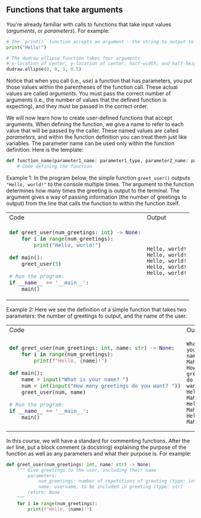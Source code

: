 ## Functions that take arguments

You're already familiar with calls to functions that take input values (*arguments*, or *parameters*). For example:

```python
# The `print()` function accepts an argument - the string to output to the console
print("Hello!")

# The dudraw ellipse function takes four arguments
# x-location of center, y-location of center, half-width, and half-height
dudraw.ellipse(0, 0, 1, 0.5)
```
Notice that when you call (i.e., *use*) a function that has parameters, you put those values within the parentheses of the function call. These actual values are called *arguments*. You must pass the correct number of arguments (i.e., the number of values that the defined function is expecting), and they must be passed in the correct order.

We will now learn how to create user-defined functions that accept arguments. When defining the function, we give a name to refer to each value that will be passed by the caller. These named values are called *parameters*, and within the function definition you can treat them just like variables. The parameter name can be used only within the function definition. Here is the template:

```python
def function_name(parameter1_name: parameter1_type, parameter2_name: parameter2_type,...) -> None:
    # Code defining the function
```

Example 1: In the program below, the simple function `greet_user()` outputs `"Hello, world!"` to the console multiple times. The argument to the function determines how many times the greeting is output to the terminal. The argument gives a way of passing information (the number of greetings to output) from the line that calls the function to within the function itself.

<table>
<tr><td>Code</td><td>Output</td></tr>
<tr>
<td nowrap>

```python
def greet_user(num_greetings: int) -> None:
    for i in range(num_greetings):
        print("Hello, world!")

def main():
    greet_user(5)

# Run the program:
if __name__ == '__main__':
    main()
```
</td>

<td>

```
Hello, world!
Hello, world!
Hello, world!
Hello, world!
Hello, world!
```
</tr>
</table>

Example 2: Here we see the definition of a simple function that takes two parameters: the number of greetings to output, and the name of the user.

<table>
<tr><td>Code</td><td>Output</td></tr>
<tr>
<td nowrap>

```python
def greet_user(num_greetings: int, name: str) -> None:
    for i in range(num_greetings):
        print(f"Hello, {name}!")

def main():
    name = input("What is your name? ")
    num = int(input("How many greetings do you want? "))
    greet_user(num, name)

# Run the program:
if __name__ == '__main__':
    main()
```
</td>

<td>

```
What is your name? Mahsa
How many greetings do you want? 3
Hello, Mahsa!
Hello, Mahsa!
Hello, Mahsa!
```
</tr>
</table>

In this course, we will have a standard for commenting functions. After the `def` line, put a block comment (a docstring) explaining the purpose of the function as well as any parameters and what their purpose is. For example:

```python
def greet_user(num_greetings: int, name: str) -> None:
    """ Give greetings to the user, including their name
        parameters:
            num_greetings: number of repetitions of greeting (type: int)
            name: username, to be included in greeting (type: str)
        return: None
    """
    for i in range(num_greetings):
        print(f"Hello, {name}!")
```
